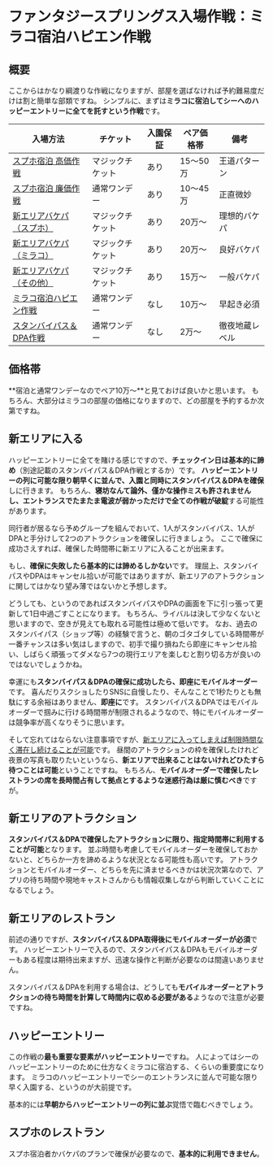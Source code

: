 # ファンタジースプリングス入場作戦：ミラコ宿泊ハピエン作戦

## 概要

ここからはかなり綱渡りな作戦になりますが、部屋を選ばなければ予約難易度だけは割と簡単な部類ですね。
シンプルに、まずは**ミラコに宿泊してシーへのハッピーエントリーに全てを託すという作戦**です。

| 入場方法 | チケット | 入園保証 | ペア価格帯 | 備考 |
| ------------- | ------------- | ------------- | ------------- | ------------- |
| [スプホ宿泊 高価作戦](./fsh_plan_fsh_exp.md)    | マジックチケット | あり | 15～50万 | 王道パターン |
| [スプホ宿泊 廉価作戦](./fsh_plan_fsh_rsn.md)    | 通常ワンデー     | あり | 10～45万 | 正直微妙 |
| [新エリアバケパ（スプホ）](./fsh_plan_vp_fsh.md)| マジックチケット | あり | 20万～ | 理想的バケパ |
| [新エリアバケパ（ミラコ）](./fsh_plan_vp_mrc.md)| マジックチケット | あり | 20万～ | 良好バケパ |
| [新エリアバケパ（その他）](./fsh_plan_vp_etc.md)| マジックチケット | あり | 15万～ | 一般バケパ |
| [ミラコ宿泊ハピエン作戦](./fsh_plan_mrc_he.md)  | 通常ワンデー     | なし | 10万～ | 早起き必須 |
| [スタンバイパス＆DPA作戦](./fsh_plan_sp_dpa.md) | 通常ワンデー     | なし | 2万～ | 徹夜地蔵レベル |


## 価格帯

**宿泊と通常ワンデーなのでペア10万～**と見ておけば良いかと思います。
もちろん、大部分はミラコの部屋の価格になりますので、どの部屋を予約するか次第ですね。

## 新エリアに入る

ハッピーエントリーに全てを賭ける感じですので、**チェックイン日は基本的に諦め**（別途記載のスタンバイパス＆DPA作戦とするか）です。
**ハッピーエントリーの列に可能な限り朝早くに並んで、入園と同時にスタンバイパス＆DPAを確保**しに行きます。
もちろん、**寝坊なんて論外、僅かな操作ミスも許されませんし、エントランスでたまたま電波が弱かっただけで全ての作戦が破綻**する可能性があります。

同行者が居るなら予めグループを組んでおいて、1人がスタンバイパス、1人がDPAと手分けして2つのアトラクションを確保しに行きましょう。
ここで確保に成功さえすれば、確保した時間帯に新エリアに入ることが出来ます。

もし、**確保に失敗したら基本的には諦めるしかない**です。
理屈上、スタンバイパスやDPAはキャンセル拾いが可能ではありますが、新エリアのアトラクションに関してはかなり望み薄ではないかと予想します。

どうしても、というのであればスタンバイパスやDPAの画面を下に引っ張って更新して1日中過ごすことになります。
もちろん、ライバルは決して少なくないと思いますので、空きが見えても取れる可能性は極めて低いです。
なお、過去のスタンバイパス（ショップ等）の経験で言うと、朝のゴタゴタしている時間帯が一番チャンスは多い気はしますので、初手で撮り損ねたら即座にキャンセル拾い、しばらく頑張ってダメなら7つの現行エリアを楽しむと割り切る方が良いのではないでしょうかね。

幸運にも**スタンバイパス＆DPAの確保に成功したら、即座にモバイルオーダー**です。
喜んだりスクショしたりSNSに自慢したり、そんなことで1秒たりとも無駄にする余裕はありません、**即座に**です。
スタンバイパス＆DPAではモバイルオーダーで掴みに行ける時間帯が制限されるようなので、特にモバイルオーダーは競争率が高くなりそうに思います。

そして忘れてはならない注意事項ですが、[新エリアに入ってしまえば制限時間なく滞在し続けることが可能](https://faq.tokyodisneyresort.jp/tdr/faq_detail.html?id=24586)です。
昼間のアトラクションの枠を確保したけれど夜景の写真も取りたいというなら、**新エリアで出来ることはないけれどひたすら待つことは可能**ということですね。
もちろん、**モバイルオーダーで確保したレストランの席を長時間占有して拠点とするような迷惑行為は厳に慎むべき**ですが。

## 新エリアのアトラクション

**スタンバイパス＆DPAで確保したアトラクションに限り、指定時間帯に利用することが可能**となります。
並ぶ時間も考慮してモバイルオーダーを確保しておかないと、どちらか一方を諦めるような状況となる可能性も高いです。
アトラクションとモバイルオーダー、どちらを先に済ませるべきかは状況次第なので、アプリの待ち時間や現地キャストさんからも情報収集しながら判断していくことになるでしょう。

## 新エリアのレストラン

前述の通りですが、**スタンバイパス＆DPA取得後にモバイルオーダーが必須**です。
ハッピーエントリーで入るので、スタンバイパス＆DPAもモバイルオーダーもある程度は期待出来ますが、迅速な操作と判断が必要なのは間違いありません。

スタンバイパス＆DPAを利用する場合は、どうしても**モバイルオーダーとアトラクションの待ち時間を計算して時間内に収める必要がある**ようなので注意が必要ですね。

## ハッピーエントリー

この作戦の**最も重要な要素がハッピーエントリー**ですね。
人によってはシーのハッピーエントリーのために仕方なくミラコに宿泊する、くらいの重要度になります。
ミラコのハッピーエントリーでシーのエントランスに並んで可能な限り早く入園する、というのが大前提です。

基本的には**早朝からハッピーエントリーの列に並ぶ**覚悟で臨むべきでしょう。

## スプホのレストラン

スプホ宿泊者かバケパのプランで確保が必要なので、**基本的に利用できません**。

